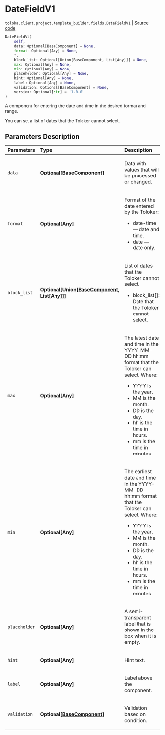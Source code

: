 # DateFieldV1
`toloka.client.project.template_builder.fields.DateFieldV1` | [Source code](https://github.com/Toloka/toloka-kit/blob/v1.1.0.post1/src/client/project/template_builder/fields.py#L174)

```python
DateFieldV1(
    self,
    data: Optional[BaseComponent] = None,
    format: Optional[Any] = None,
    *,
    block_list: Optional[Union[BaseComponent, List[Any]]] = None,
    max: Optional[Any] = None,
    min: Optional[Any] = None,
    placeholder: Optional[Any] = None,
    hint: Optional[Any] = None,
    label: Optional[Any] = None,
    validation: Optional[BaseComponent] = None,
    version: Optional[str] = '1.0.0'
)
```

A component for entering the date and time in the desired format and range.


You can set a list of dates that the Toloker cannot select.

## Parameters Description

| Parameters | Type | Description |
| :----------| :----| :-----------|
`data`|**Optional\[[BaseComponent](toloka.client.project.template_builder.base.BaseComponent.md)\]**|<p>Data with values that will be processed or changed.</p>
`format`|**Optional\[Any\]**|<p>Format of the date entered by the Toloker:</p> <ul> <li>date-time — date and time.</li> <li>date — date only.</li> </ul>
`block_list`|**Optional\[Union\[[BaseComponent](toloka.client.project.template_builder.base.BaseComponent.md), List\[Any\]\]\]**|<p>List of dates that the Toloker cannot select.</p> <ul> <li>block_list[]: Date that the Toloker cannot select.</li> </ul>
`max`|**Optional\[Any\]**|<p>The latest date and time in the YYYY-MM-DD hh:mm format that the Toloker can select. Where:</p> <ul> <li>YYYY is the year.</li> <li>MM is the month.</li> <li>DD is the day.</li> <li>hh is the time in hours.</li> <li>mm is the time in minutes.</li> </ul>
`min`|**Optional\[Any\]**|<p>The earliest date and time in the YYYY-MM-DD hh:mm format that the Toloker can select. Where:</p> <ul> <li>YYYY is the year.</li> <li>MM is the month.</li> <li>DD is the day.</li> <li>hh is the time in hours.</li> <li>mm is the time in minutes.</li> </ul>
`placeholder`|**Optional\[Any\]**|<p>A semi-transparent label that is shown in the box when it is empty.</p>
`hint`|**Optional\[Any\]**|<p>Hint text.</p>
`label`|**Optional\[Any\]**|<p>Label above the component.</p>
`validation`|**Optional\[[BaseComponent](toloka.client.project.template_builder.base.BaseComponent.md)\]**|<p>Validation based on condition.</p>
